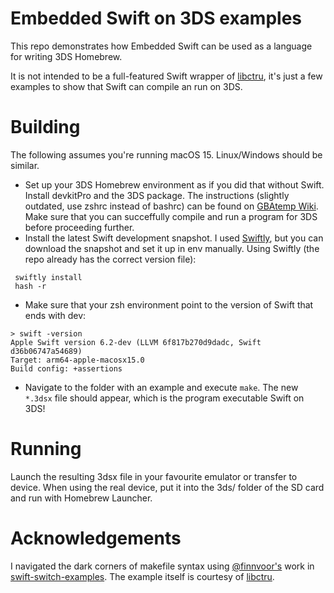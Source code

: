 # Embedded Swift on 3DS examples

This repo demonstrates how Embedded Swift can be used as a language for writing 3DS Homebrew.

It is not intended to be a full-featured Swift wrapper of [libctru](https://libctru.devkitpro.org/index.html), it's just a few examples to show that Swift can compile an run on 3DS.

# Building 
The following assumes you're running macOS 15. Linux/Windows should be similar.

* Set up your 3DS Homebrew environment as if you did that without Swift. Install devkitPro and the 3DS package. The instructions (slightly outdated, use zshrc instead of bashrc) can be found on [GBAtemp Wiki](https://wiki.gbatemp.net/wiki/3DS_Homebrew_Development). Make sure that you can succeffully compile and run a program for 3DS before proceeding further.
* Install the latest Swift development snapshot. I used [Swiftly](https://github.com/swiftlang/swiftly), but you can download the snapshot and set it up in env manually. Using Swiftly (the repo already has the correct version file):
 
```
 swiftly install
 hash -r
```

* Make sure that your zsh environment point to the version of Swift that ends with dev:

```
> swift -version
Apple Swift version 6.2-dev (LLVM 6f817b270d9dadc, Swift d36b06747a54689)
Target: arm64-apple-macosx15.0
Build config: +assertions
```

* Navigate to the folder with an example and execute `make`. The new `*.3dsx` file should appear, which is the program executable Swift on 3DS!


# Running

Launch the resulting 3dsx file in your favourite emulator or transfer to device. When using the real device, put it into the 3ds/ folder of the SD card and run with Homebrew Launcher.

# Acknowledgements

I navigated the dark corners of makefile syntax using [@finnvoor's](https://github.com/finnvoor) work in [swift-switch-examples](https://github.com/finnvoor/swift-switch-examples). The example itself is courtesy of [libctru](https://github.com/devkitPro/libctru).